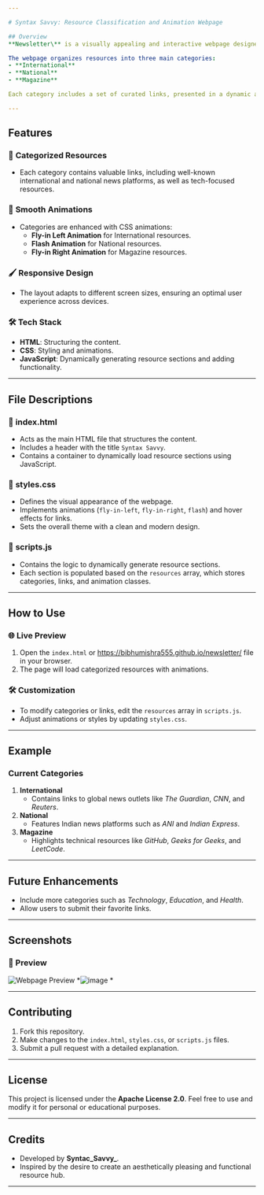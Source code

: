 ```yaml
---

# Syntax Savvy: Resource Classification and Animation Webpage

## Overview
**Newsletter\** is a visually appealing and interactive webpage designed to present categorized resources with smooth animations. This project demonstrates the use of **HTML**, **CSS**, and **JavaScript** to create a structured and responsive user interface.

The webpage organizes resources into three main categories:
- **International**
- **National**
- **Magazine**

Each category includes a set of curated links, presented in a dynamic and user-friendly manner.

---
```


## Features
### 🎯 **Categorized Resources**
- Each category contains valuable links, including well-known international and national news platforms, as well as tech-focused resources.

### 🎨 **Smooth Animations**
- Categories are enhanced with CSS animations:
  - **Fly-in Left Animation** for International resources.
  - **Flash Animation** for National resources.
  - **Fly-in Right Animation** for Magazine resources.

### 🖌️ **Responsive Design**
- The layout adapts to different screen sizes, ensuring an optimal user experience across devices.

### 🛠️ **Tech Stack**
- **HTML**: Structuring the content.
- **CSS**: Styling and animations.
- **JavaScript**: Dynamically generating resource sections and adding functionality.

---

## File Descriptions
### 📂 **index.html**
- Acts as the main HTML file that structures the content.
- Includes a header with the title `Syntax Savvy`.
- Contains a container to dynamically load resource sections using JavaScript.

### 📂 **styles.css**
- Defines the visual appearance of the webpage.
- Implements animations (`fly-in-left`, `fly-in-right`, `flash`) and hover effects for links.
- Sets the overall theme with a clean and modern design.

### 📂 **scripts.js**
- Contains the logic to dynamically generate resource sections.
- Each section is populated based on the `resources` array, which stores categories, links, and animation classes.

---

## How to Use
### 🌐 **Live Preview**
1. Open the `index.html` or https://bibhumishra555.github.io/newsletter/ file in your browser.
2. The page will load categorized resources with animations.

### 🛠️ **Customization**
- To modify categories or links, edit the `resources` array in `scripts.js`.
- Adjust animations or styles by updating `styles.css`.

---

## Example
### **Current Categories**
1. **International**
   - Contains links to global news outlets like *The Guardian*, *CNN*, and *Reuters*.
2. **National**
   - Features Indian news platforms such as *ANI* and *Indian Express*.
3. **Magazine**
   - Highlights technical resources like *GitHub*, *Geeks for Geeks*, and *LeetCode*.

---

## Future Enhancements
- Include more categories such as *Technology*, *Education*, and *Health*.
- Allow users to submit their favorite links.

---

## Screenshots
### 🎥 Preview
![Webpage Preview](#) *![image](https://github.com/user-attachments/assets/f5a416ce-4420-436b-8454-82c140c60674)
*

---

## Contributing
1. Fork this repository.
2. Make changes to the `index.html`, `styles.css`, or `scripts.js` files.
3. Submit a pull request with a detailed explanation.

---

## License
This project is licensed under the **Apache License 2.0**. Feel free to use and modify it for personal or educational purposes.

---

## Credits
- Developed by **Syntac_Savvy_**.
- Inspired by the desire to create an aesthetically pleasing and functional resource hub.

---

